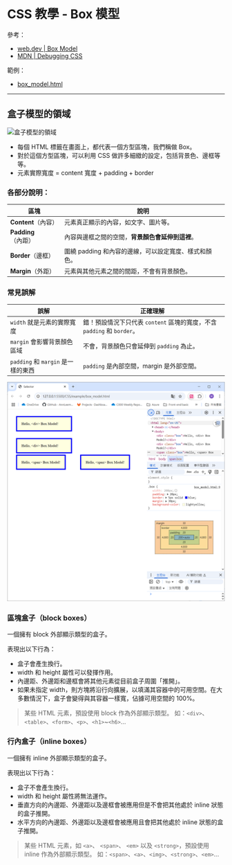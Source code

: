 # CSS 教學 - Box 模型

參考：
* [web.dev | Box Model](https://web.dev/learn/css/box-model)
* [MDN | Debugging CSS](https://developer.mozilla.org/en-US/docs/Learn_web_development/Core/Styling_basics/Debugging_CSS)

範例：
* [box_model.html](../example/box_model.html)

---

## 盒子模型的領域
![盒子模型的領域](https://web.dev/static/learn/css/box-model/image/a-diagram-showing-four-m-af72960a9e79a.svg)

* 每個 HTML 標籤在畫面上，都代表一個方型區塊，我們稱做 Box。
* 對於這個方型區塊，可以利用 CSS 做許多細緻的設定，包括背景色、邊框等等。
* 元素實際寬度 = content 寬度 + padding + border

### 各部分說明：
| 區塊              | 說明                              |
| --------------- | ------------------------------- |
| **Content**（內容） | 元素真正顯示的內容，如文字、圖片等。              |
| **Padding**（內距） | 內容與邊框之間的空間，**背景顏色會延伸到這裡**。      |
| **Border**（邊框）  | 圍繞 padding 和內容的邊線，可以設定寬度、樣式和顏色。 |
| **Margin**（外距）  | 元素與其他元素之間的間距，不會有背景顏色。           |

### 常見誤解
| 誤解                      | 正確理解                                     |
| ----------------------- | ---------------------------------------- |
| `width` 就是元素的實際寬度       | 錯！預設情況下只代表 `content` 區塊的寬度，不含 `padding` 和 `border`。 |
| `margin` 會影響背景顏色區域      | 不會，背景顏色只會延伸到 `padding` 為止。               |
| `padding` 和 `margin` 是一樣的東西 | `padding` 是內部空間，margin 是外部空間。            |

![Box Model](../img/box_model.png)

### 區塊盒子（block boxes）
一個擁有 block 外部顯示類型的盒子。

表現出以下行為：
* 盒子會產生換行。
* width 和 height 屬性可以發揮作用。
* 內邊距、外邊距和邊框會將其他元素從目前盒子周圍「推開」。
* 如果未指定 width，則方塊將沿行向擴展，以填滿其容器中的可用空間。在大多數情況下，盒子會變得與其容器一樣寬，佔據可用空間的 100%。

> 某些 HTML 元素，預設使用 block 作為外部顯示類型。
> 如：`<div>`、`<table>`、`<form>`、`<p>`、`<h1>`~`<h6>`...

### 行內盒子（inline boxes）
一個擁有 inline 外部顯示類型的盒子。

表現出以下行為：
* 盒子不會產生換行。
* width 和 height 屬性將無法運作。
* 垂直方向的內邊距、外邊距以及邊框會被應用但是不會把其他處於 inline 狀態的盒子推開。
* 水平方向的內邊距、外邊距以及邊框會被應用且會把其他處於 inline 狀態的盒子推開。

> 某些 HTML 元素，如 `<a>`、 `<span>`、 `<em>` 以及 `<strong>`，預設使用 inline 作為外部顯示類型。
> 如：`<span>`、`<a>`、`<img>`、`<strong>`、`<em>`...
